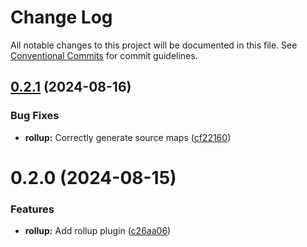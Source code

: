 # Change Log

All notable changes to this project will be documented in this file.
See [Conventional Commits](https://conventionalcommits.org) for commit guidelines.

## [0.2.1](https://github.com/liip/class-prefixer/compare/@liip/ast-parsers@0.2.0...@liip/ast-parsers@0.2.1) (2024-08-16)

### Bug Fixes

- **rollup:** Correctly generate source maps ([cf22160](https://github.com/liip/class-prefixer/commit/cf22160b8f15486cc932bdff0b9cc5d2c92232ac))

# 0.2.0 (2024-08-15)

### Features

- **rollup:** Add rollup plugin ([c26aa06](https://github.com/liip/class-prefixer/commit/c26aa060f4dcc38afac849288623b06c6ec41038))
